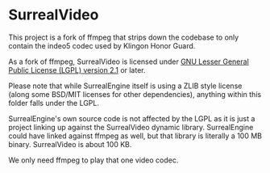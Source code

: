 # SurrealVideo

This project is a fork of ffmpeg that strips down the codebase to only contain the
indeo5 codec used by Klingon Honor Guard.

As a fork of ffmpeg, SurrealVideo is licensed under [GNU Lesser General Public License (LGPL) version 2.1](http://www.gnu.org/licenses/old-licenses/lgpl-2.1.html) or later.

Please note that while SurrealEngine itself is using a ZLIB style license (along
some BSD/MIT licenses for other dependencies), anything within this folder falls
under the LGPL.

SurrealEngine's own source code is not affected by the LGPL as it is just a project linking
up against the SurrealVideo dynamic library. SurrealEngine could have linked against
ffmpeg as well, but that library is literally a 100 MB binary. SurrealVideo is about
100 KB.

We only need ffmpeg to play that one video codec.
